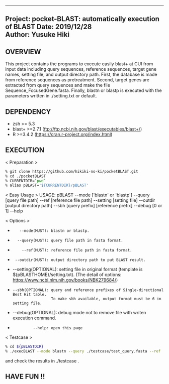 --------------------------------------------------------
Project: pocket-BLAST: automatically execution of BLAST 
Date: 2019/12/28                                        
Author: Yusuke Hiki                                     
--------------------------------------------------------

## OVERVIEW
This project contains the programs to execute easily blast+ at CUI from input data including query sequences,
reference sequences, target gene names, setting file, and output directory path.
First, the database is made from reference sequences as pretreatment.
Second, target genes are extracted from query sequences and make the file Sequence_FocusedGene.fasta.
Finally, blastn or blastp is executed with the parameters written in ./setting.txt or default.

## DEPENDENCY
  * zsh >= 5.3
  * blast+ >=2.7.1 (ftp://ftp.ncbi.nih.gov/blast/executables/blast+/)
  * R >=3.4.2 (https://cran.r-project.org/index.html)

## EXECUTION
< Preparation >
```zsh
% git clone https://github.com/hikiki-no-ki/pocketBLAST.git
% cd ./pocketBLAST
% CURRENTDIR=`pwd`
% alias pBLAST='${CURRENTDIR}/pBLAST'
```

< Easy Usage >
 USAGE: pBLAST --mode ['blastn' or 'blastp']
               --query [query file path]
               --ref [reference file path]
               --setting [setting file]
               --outdir [output directory path]
               --sbh [query prefix] [reference prefix]
               --debug [0 or 1]
               --help

< Options >
   *        --mode(MUST): blastn or blastp.
   *       --query(MUST): query file path in fasta format.
   *         --ref(MUST): reference file path in fasta format.
   *      --outdir(MUST): output directory path to put BLAST result.
   * --setting(OPTIONAL): setting file in original format (template is ${pBLASTHOME}/setting.txt).
                          (The detail of options: https://www.ncbi.nlm.nih.gov/books/NBK279684/)
   *     --sbh(OPTIONAL): query and reference prefixes of Single-directional Best Hit table.
                          To make sbh available, output format must be 6 in setting file.
   *   --debug(OPTIONAL): debug mode not to remove file with writen execution command.
   *              --help: open this page

< Testcase >
```zsh
% cd ${pBLASTDIR}
% ./execBLAST --mode blastn --query ./testcase/test_query.fasta --ref ./testcase/test_reference.fasta --outdir ./testcase
```
and check the results in ./testcase .

## HAVE FUN !!
